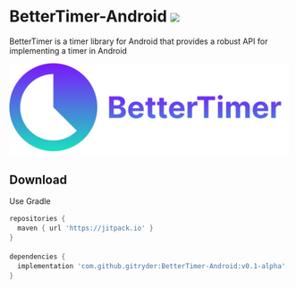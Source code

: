 # BetterTimer-Android [![](https://jitpack.io/v/gitryder/BetterTimer-Android.svg)](https://jitpack.io/#gitryder/BetterTimer-Android)

BetterTimer is a timer library for Android that provides a robust API for implementing a timer in Android

<p>
  <img src="static/better_timer_logo.svg" width="500"/>
</p>
 
 ## Download
 Use Gradle
 
 
```gradle
repositories {
  maven { url 'https://jitpack.io' }
}

dependencies {
  implementation 'com.github.gitryder:BetterTimer-Android:v0.1-alpha'
}
```
